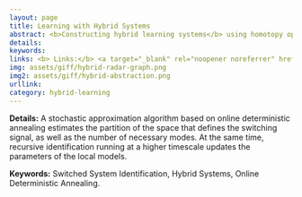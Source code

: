 ```yaml
---
layout: page
title: Learning with Hybrid Systems
abstract: <b>Constructing hybrid learning systems</b> using homotopy optimization methods to enhance robustness and explainability for inference and control of Cyber-Physical-Human Systems.
details:
keywords:
links: <b> Links:</b> <a target="_blank" rel="noopener noreferrer" href="https://arxiv.org/pdf/2212.08189">(ArXiv24)</a> <a target="_blank" rel="noopener noreferrer" href="https://link.springer.com/chapter/10.1007/978-3-031-74627-7_32">(ECML-PKDD23)</a>
img: assets/giff/hybrid-radar-graph.png
img2: assets/giff/hybrid-abstraction.png
urllink: 
category: hybrid-learning
---
```


<b> Details:</b> A stochastic approximation algorithm based on online deterministic annealing estimates the partition of the space that defines the switching signal, as well as the number of necessary modes. At the same time, recursive identification running at a higher timescale updates the parameters of the local models.

<b> Keywords:</b> Switched System Identification, Hybrid Systems, Online Deterministic Annealing.